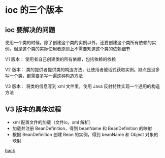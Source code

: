 # ioc 的三个版本  

## ioc 要解决的问题  

使用一个类的时候，除了创建这个类的实例以外，还要创建这个类所有依赖的实例。但是这个类的实际使用者原则上不需要知道这个类的依赖细节  

V1 版本： 使用者自己创建类的所有依赖，包括依赖的依赖  

V2 版本： 类的提供者提供类的构造方法，让使用者傻话式获取实例。缺点是没多写一个类，都需要多写一遍这种构造方法  

V3 版本： 将类的信息写到 xml 文件里，使用 Java 反射特性实现一个通用的构造方法  

## V3 版本的具体过程  

- xml 配置文件的加载（文件io，xml 解析）  
- 加载并注册 BeanDefinition，得到 beanName 和 BeanDefinition 的映射  
- 根据 BeanDefinition 创建 Bean 的实例，得到 beanName 和 Object 对象的映射  

[back](../1.md)